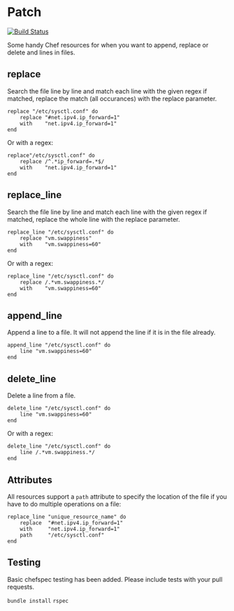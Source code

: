 Patch
=====

[![Build Status](https://travis-ci.org/jenssegers/chef-patch.svg?branch=master)](https://travis-ci.org/jenssegers/chef-patch)

Some handy Chef resources for when you want to append, replace or delete and lines in files.

replace
-------

Search the file line by line and match each line with the given regex if matched, replace the match (all occurances) with the replace parameter.

	replace "/etc/sysctl.conf" do
		replace "#net.ipv4.ip_forward=1"
		with    "net.ipv4.ip_forward=1"
	end

Or with a regex:

	replace"/etc/sysctl.conf" do
		replace /^.*ip_forward=.*$/
		with    "net.ipv4.ip_forward=1"
	end

replace_line
------------

Search the file line by line and match each line with the given regex if matched, replace the whole line with the replace parameter.

	replace_line "/etc/sysctl.conf" do
		replace "vm.swappiness"
		with    "vm.swappiness=60"
	end

Or with a regex:

	replace_line "/etc/sysctl.conf" do
		replace /.*vm.swappiness.*/
		with    "vm.swappiness=60"
	end

append_line
-----------

Append a line to a file. It will not append the line if it is in the file already.

	append_line "/etc/sysctl.conf" do
		line "vm.swappiness=60"
	end

delete_line
-----------

Delete a line from a file.

	delete_line "/etc/sysctl.conf" do
		line "vm.swappiness=60"
	end

Or with a regex:

	delete_line "/etc/sysctl.conf" do
		line /.*vm.swappiness.*/
	end

Attributes
----------

All resources support a `path` attribute to specify the location of the file if you have to do multiple operations on a file:

	replace_line "unique_resource_name" do
		replace  "#net.ipv4.ip_forward=1"
		with     "net.ipv4.ip_forward=1"
		path     "/etc/sysctl.conf"
	end

Testing
-------

Basic chefspec testing has been added.  Please include tests with your pull requests.

`bundle install`
`rspec`

